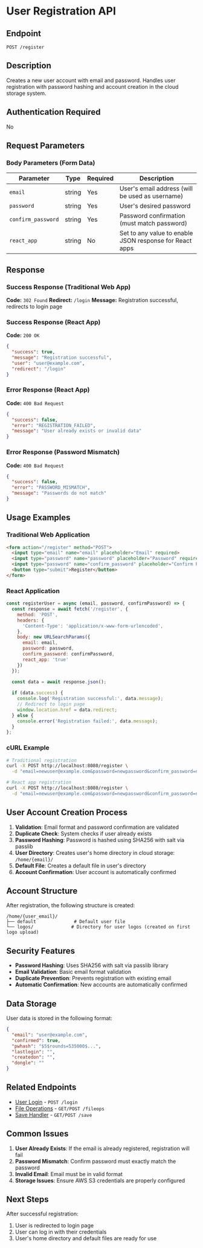 # User Registration API

## Endpoint
`POST /register`

## Description
Creates a new user account with email and password. Handles user registration with password hashing and account creation in the cloud storage system.

## Authentication Required
No

## Request Parameters

### Body Parameters (Form Data)
| Parameter | Type | Required | Description |
|-----------|------|----------|-------------|
| `email` | string | Yes | User's email address (will be used as username) |
| `password` | string | Yes | User's desired password |
| `confirm_password` | string | Yes | Password confirmation (must match password) |
| `react_app` | string | No | Set to any value to enable JSON response for React apps |

## Response

### Success Response (Traditional Web App)
**Code:** `302 Found`
**Redirect:** `/login`
**Message:** Registration successful, redirects to login page

### Success Response (React App)
**Code:** `200 OK`
```json
{
  "success": true,
  "message": "Registration successful",
  "user": "user@example.com",
  "redirect": "/login"
}
```

### Error Response (React App)
**Code:** `400 Bad Request`
```json
{
  "success": false,
  "error": "REGISTRATION_FAILED",
  "message": "User already exists or invalid data"
}
```

### Error Response (Password Mismatch)
**Code:** `400 Bad Request`
```json
{
  "success": false,
  "error": "PASSWORD_MISMATCH",
  "message": "Passwords do not match"
}
```

## Usage Examples

### Traditional Web Application
```html
<form action="/register" method="POST">
  <input type="email" name="email" placeholder="Email" required>
  <input type="password" name="password" placeholder="Password" required>
  <input type="password" name="confirm_password" placeholder="Confirm Password" required>
  <button type="submit">Register</button>
</form>
```

### React Application
```javascript
const registerUser = async (email, password, confirmPassword) => {
  const response = await fetch('/register', {
    method: 'POST',
    headers: {
      'Content-Type': 'application/x-www-form-urlencoded',
    },
    body: new URLSearchParams({
      email: email,
      password: password,
      confirm_password: confirmPassword,
      react_app: 'true'
    })
  });

  const data = await response.json();
  
  if (data.success) {
    console.log('Registration successful:', data.message);
    // Redirect to login page
    window.location.href = data.redirect;
  } else {
    console.error('Registration failed:', data.message);
  }
};
```

### cURL Example
```bash
# Traditional registration
curl -X POST http://localhost:8080/register \
  -d "email=newuser@example.com&password=newpassword&confirm_password=newpassword"

# React app registration
curl -X POST http://localhost:8080/register \
  -d "email=newuser@example.com&password=newpassword&confirm_password=newpassword&react_app=true"
```

## User Account Creation Process

1. **Validation**: Email format and password confirmation are validated
2. **Duplicate Check**: System checks if user already exists
3. **Password Hashing**: Password is hashed using SHA256 with salt via passlib
4. **User Directory**: Creates user's home directory in cloud storage: `/home/{email}/`
5. **Default File**: Creates a default file in user's directory
6. **Account Confirmation**: User account is automatically confirmed

## Account Structure

After registration, the following structure is created:

```
/home/{user_email}/
├── default              # Default user file
└── logos/              # Directory for user logos (created on first logo upload)
```

## Security Features

- **Password Hashing**: Uses SHA256 with salt via passlib library
- **Email Validation**: Basic email format validation
- **Duplicate Prevention**: Prevents registration with existing email
- **Automatic Confirmation**: New accounts are automatically confirmed

## Data Storage

User data is stored in the following format:
```json
{
  "email": "user@example.com",
  "confirmed": true,
  "pwhash": "$5$rounds=535000$...",
  "lastlogin": "",
  "createdon": "",
  "dongle": ""
}
```

## Related Endpoints

- [User Login](login.md) - `POST /login`
- [File Operations](fileops.md) - `GET/POST /fileops`
- [Save Handler](save.md) - `GET/POST /save`

## Common Issues

1. **User Already Exists**: If the email is already registered, registration will fail
2. **Password Mismatch**: Confirm password must exactly match the password
3. **Invalid Email**: Email must be in valid format
4. **Storage Issues**: Ensure AWS S3 credentials are properly configured

## Next Steps

After successful registration:
1. User is redirected to login page
2. User can log in with their credentials
3. User's home directory and default files are ready for use
